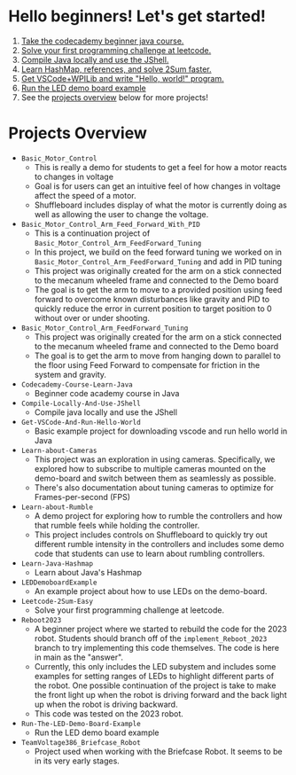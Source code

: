# Hello beginners! Let's get started!

1. [Take the codecademy beginner java course.](./Codecademy-Course-Learn-Java/)
2. [Solve your first programming challenge at leetcode.](./Leetcode-2Sum-Easy)
3. [Compile Java locally and use the JShell.](./Compile-Locally-And-Use-JShell)
4. [Learn HashMap, references, and solve 2Sum faster.](./Learn-Java-Hashmap)
5. [Get VSCode+WPILib and write "Hello, world!" program.](./Get-VSCode-And-Run-Hello-World)
6. [Run the LED demo board example](./Run-The-LED-Demo-Board-Example)
7. See the [projects overview](#projects-overview) below for more projects!


# Projects Overview 
* `Basic_Motor_Control`
    * This is really a demo for students to get a feel for how a motor reacts to changes in voltage
    * Goal is for users can get an intuitive feel of how changes in voltage affect the speed of a motor.
    * Shuffleboard includes display of what the motor is currently doing as well as allowing the user to change the voltage.
* `Basic_Motor_Control_Arm_Feed_Forward_With_PID`
    * This is a continuation project of `Basic_Motor_Control_Arm_FeedForward_Tuning`
    * In this project, we build on the feed forward tuning we worked on in `Basic_Motor_Control_Arm_FeedForward_Tuning` and add in PID tuning
    * This project was originally created for the arm on a stick connected to the mecanum wheeled frame and connected to the Demo board
    * The goal is to get the arm to move to a provided position using feed forward to overcome known disturbances like gravity and PID to quickly reduce the error in current position to target position to 0 without over or under shooting.
* `Basic_Motor_Control_Arm_FeedForward_Tuning`
    * This project was originally created for the arm on a stick connected to the mecanum wheeled frame and connected to the Demo board
    * The goal is to get the arm to move from hanging down to parallel to the floor using Feed Forward to compensate for friction in the system and gravity.
* `Codecademy-Course-Learn-Java`
    * Beginner code academy course in Java
* `Compile-Locally-And-Use-JShell`
    * Compile java locally and use the JShell
* `Get-VSCode-And-Run-Hello-World`
    * Basic example project for downloading vscode and run hello world in Java
* `Learn-about-Cameras`
    * This project was an exploration in using cameras. Specifically, we explored how to subscribe to multiple cameras mounted on the demo-board and switch between them as seamlessly as possible.
    * There's also documentation about tuning cameras to optimize for Frames-per-second (FPS)
* `Learn-about-Rumble`
    * A demo project for exploring how to rumble the controllers and how that rumble feels while holding the controller.
    * This project includes controls on Shuffleboard to quickly try out different rumble intensity in the controllers and includes some demo code that students can use to learn about rumbling controllers.
* `Learn-Java-Hashmap`
    * Learn about Java's Hashmap
* `LEDDemoboardExample`
    * An example project about how to use LEDs on the demo-board.
* `Leetcode-2Sum-Easy`
    * Solve your first programming challenge at leetcode.
* `Reboot2023`
    * A beginner project where we started to rebuild the code for the 2023 robot. Students should branch off of the `implement_Reboot_2023` branch to try implementing this code themselves. The code is here in main as the "answer".
    * Currently, this only includes the LED subystem and includes some examples for setting ranges of LEDs to highlight different parts of the robot. One possible continuation of the project is take to make the front light up when the robot is driving forward and the back light up when the robot is driving backward.
    * This code was tested on the 2023 robot.
* `Run-The-LED-Demo-Board-Example`
    * Run the LED demo board example
* `TeamVoltage386_Briefcase_Robot`
    * Project used when working with the Briefcase Robot. It seems to be in its very early stages.
